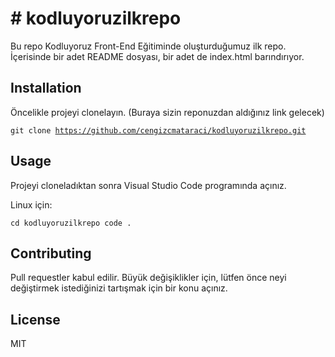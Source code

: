 <h1># kodluyoruzilkrepo</h1>
Bu repo Kodluyoruz Front-End Eğitiminde oluşturduğumuz ilk repo. İçerisinde bir adet README dosyası, bir adet de index.html barındırıyor.
<h2>Installation</h2>
Öncelikle projeyi clonelayın. (Buraya sizin reponuzdan aldığınız link gelecek)

<code>git clone https://github.com/cengizcmataraci/kodluyoruzilkrepo.git</code>
<h2>Usage</h2>
Projeyi cloneladıktan sonra Visual Studio Code programında açınız.

Linux için:

<code>cd kodluyoruzilkrepo
code .
</code>
<h2>Contributing</h2>
Pull requestler kabul edilir. Büyük değişiklikler için, lütfen önce neyi değiştirmek istediğinizi tartışmak için bir konu açınız.

<h2>License</h2>
MIT
